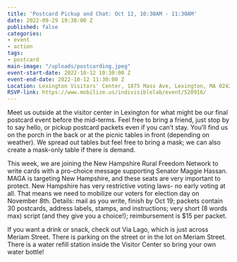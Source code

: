 ```yaml
---
title: 'Postcard Pickup and Chat: Oct 12, 10:30AM - 11:30AM'
date: 2022-09-29 19:38:00 Z
published: false
categories:
- event
- action
tags:
- postcard
main-image: "/uploads/postcarding.jpeg"
event-start-date: 2022-10-12 10:30:00 Z
event-end-date: 2022-10-12 11:30:00 Z
Location: Lexington Visitors' Center, 1875 Mass Ave, Lexington, MA 02420
RSVP-link: https://www.mobilize.us/indivisiblelab/event/520916/
---
```


Meet us outside at the visitor center in Lexington for what might be our final postcard event before the mid-terms. Feel free to bring a friend, just stop by to say hello, or pickup postcard packets even if you can’t stay. You’ll find us on the porch in the back or at the picnic tables in front (depending on weather). We spread out tables but feel free to bring a mask; we can also create a mask-only table if there is demand.

This week, we are joining the New Hampshire Rural Freedom Network to write cards with a pro-choice message supporting Senator Maggie Hassan. MAGA is targeting New Hampshire, and these seats are very important to protect. New Hampshire has very restrictive voting laws- no early voting at all. That means we need to mobilize our voters for election day on November 8th. Details: mail as you write, finish by Oct 19; packets contain 30 postcards, address labels, stamps, and instructions; very short (8 words max) script (and they give you a choice!); reimbursement is $15 per packet.

If you want a drink or snack, check out Via Lago, which is just across Meriam Street. There is parking on the street or in the lot on Meriam Street. There is a water refill station inside the Visitor Center so bring your own water bottle!

